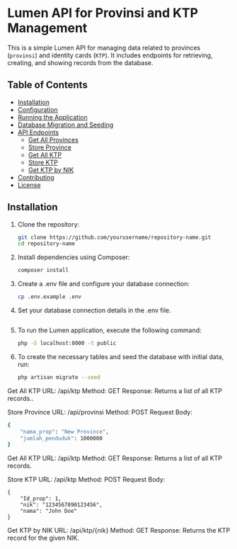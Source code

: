 # Lumen API for Provinsi and KTP Management

This is a simple Lumen API for managing data related to provinces (`provinsi`) and identity cards (`KTP`). It includes endpoints for retrieving, creating, and showing records from the database.

## Table of Contents

- [Installation](#installation)
- [Configuration](#configuration)
- [Running the Application](#running-the-application)
- [Database Migration and Seeding](#database-migration-and-seeding)
- [API Endpoints](#api-endpoints)
  - [Get All Provinces](#get-all-provinces)
  - [Store Province](#store-province)
  - [Get All KTP](#get-all-ktp)
  - [Store KTP](#store-ktp)
  - [Get KTP by NIK](#get-ktp-by-nik)
- [Contributing](#contributing)
- [License](#license)

## Installation

1. Clone the repository:
   ```bash
   git clone https://github.com/yourusername/repository-name.git
   cd repository-name
2. Install dependencies using Composer:
   ```bash
   composer install
3. Create a .env file and configure your database connection:
   ```bash
   cp .env.example .env
5. Set your database connection details in the .env file.
   ```bash
7. To run the Lumen application, execute the following command:
   ```bash
   php -S localhost:8000 -t public
9. To create the necessary tables and seed the database with initial data, run:
    ```bash
    php artisan migrate --seed
    
Get All KTP
URL: /api/ktp
Method: GET
Response: Returns a list of all KTP records.. 

Store Province
URL: /api/provinsi
Method: POST
Request Body:
```bash
{
    "nama_prop": "New Province",
    "jumlah_penduduk": 1000000
}
```

Get All KTP
URL: /api/ktp
Method: GET
Response: Returns a list of all KTP records.

Store KTP
URL: /api/ktp
Method: POST
Request Body:
```
{
    "Id_prop": 1,
    "nik": "1234567890123456",
    "nama": "John Doe"
}
```

Get KTP by NIK
URL: /api/ktp/{nik}
Method: GET
Response: Returns the KTP record for the given NIK.

